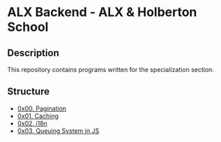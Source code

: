 # ALX Backend - ALX & Holberton School

## Description

This repository contains programs written for the specialization section.

## Structure

- [0x00. Pagination](./0x00-pagination/)
- [0x01. Caching](./0x01-caching/)
- [0x02. i18n](./0x02-i18n/)
- [0x03. Queuing System in JS](./0x03-queuing_system_in_js/)
